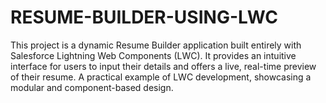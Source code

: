 # RESUME-BUILDER-USING-LWC
This project is a dynamic Resume Builder application built entirely with Salesforce Lightning Web Components (LWC). It provides an intuitive interface for users to input their details and offers a live, real-time preview of their resume. A practical example of LWC development, showcasing a modular and component-based design.
